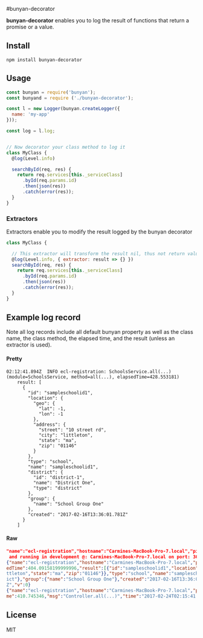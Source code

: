 #bunyan-decorator

**bunyan-decorator** enables you to log the result of functions that return a promise or a value.

 
## Install

`npm install bunyan-decorator`

## Usage

```javascript
const bunyan = require('bunyan');
const bunyand = require ('./bunyan-decorator');

const l = new Logger(bunyan.createLogger({
  name: 'my-app'
}));

const log = l.log;


// Now decorator your class method to log it
class MyClass {
  @log(Level.info)

  searchById(req, res) {
    return req.services[this._serviceClass]
      .byId(req.params.id)
      .then(json(res))
      .catch(error(res));
  }
}
```

### Extractors
Extractors enable you to modify the result logged by the bunyan decorator

```javascript
class MyClass {

  // This extractor will transform the result nil, thus not return value is logged
  @log(Level.info, { extractor: result => {} })
  searchById(req, res) {
    return req.services[this._serviceClass]
      .byId(req.params.id)
      .then(json(res))
      .catch(error(res));
  }
}
```

## Example log record

Note all log records include all default bunyan property as well as the class name, the class method, the elapsed time, and the result (unless an extractor is used).

#### Pretty
```
02:12:41.894Z  INFO ecl-registration: SchoolsService.all(...) (module=SchoolsService, method=all(...), elapsedTime=428.553181)
    result: [
      {
        "id": "sampleschoolid1",
        "location": {
          "geo": {
            "lat": -1,
            "lon": -1
          },
          "address": {
            "street": "10 street rd",
            "city": "littleton",
            "state": "ma",
            "zip": "01146"
          }
        },
        "type": "school",
        "name": "sampleschoolid1",
        "district": {
          "id": "district-1",
          "name": "District One",
          "type": "district"
        },
        "group": {
          "name": "School Group One"
        },
        "created": "2017-02-16T13:36:01.781Z"
      }
    ]
```

#### Raw
```json
"name":"ecl-registration","hostname":"Carmines-MacBook-Pro-7.local","pid":58820,"level":30,"module":"ExpressServer","method":"listen","msg":"up
 and running in development @: Carmines-MacBook-Pro-7.local on port: 3003}","time":"2017-02-24T02:15:38.065Z","v":0}
{"name":"ecl-registration","hostname":"Carmines-MacBook-Pro-7.local","pid":58820,"level":30,"module":"SchoolsService","method":"all(...)","elaps
edTime":404.09158199999996,"result":[{"id":"sampleschoolid1","location":{"geo":{"lat":-1,"lon":-1},"address":{"street":"10 street rd","city":"li
ttleton","state":"ma","zip":"01146"}},"type":"school","name":"sampleschoolid1","district":{"id":"district-1","name":"District One","type":"distr
ict"},"group":{"name":"School Group One"},"created":"2017-02-16T13:36:01.781Z"}],"msg":"SchoolsService.all(...)","time":"2017-02-24T02:15:41.487
Z","v":0}
{"name":"ecl-registration","hostname":"Carmines-MacBook-Pro-7.local","pid":58820,"level":30,"module":"Controller","method":"all(...)","elapsedTi
me":410.745346,"msg":"Controller.all(...)","time":"2017-02-24T02:15:41.494Z","v":0}
```


## License
MIT